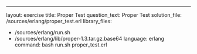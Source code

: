 ---
layout: exercise
title: Proper Test
question_text: Proper Test
solution_file: /sources/erlang/proper_test.erl
library_files:
- /sources/erlang/run.sh
- /sources/erlang/lib/proper-1.3.tar.gz.base64
language: erlang
command: bash run.sh proper_test.erl
